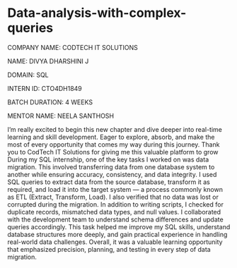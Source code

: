 # Data-analysis-with-complex-queries

COMPANY NAME: CODTECH IT SOLUTIONS

NAME: DIVYA DHARSHINI J

DOMAIN: SQL

INTERN ID: CTO4DH1849

BATCH DURATION: 4 WEEKS

MENTOR NAME: NEELA SANTHOSH

I’m really excited to begin this new chapter and dive deeper into real-time learning and skill development.
Eager to explore, absorb, and make the most of every opportunity that comes my way during this journey.
Thank you to CodTech IT Solutions for giving me this valuable platform to grow
During my SQL internship, one of the key tasks I worked on was data migration. This involved transferring data from one database system to another while ensuring accuracy, consistency, and data integrity. I used SQL queries to extract data from the source database, transform it as required, and load it into the target system — a process commonly known as ETL (Extract, Transform, Load). I also verified that no data was lost or corrupted during the migration. In addition to writing scripts, I checked for duplicate records, mismatched data types, and null values. I collaborated with the development team to understand schema differences and update queries accordingly. This task helped me improve my SQL skills, understand database structures more deeply, and gain practical experience in handling real-world data challenges. Overall, it was a valuable learning opportunity that emphasized precision, planning, and testing in every step of data migration.
